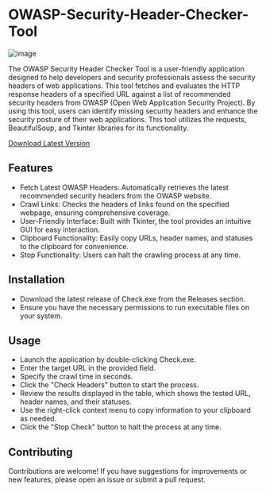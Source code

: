 # OWASP-Security-Header-Checker-Tool
![image](https://github.com/user-attachments/assets/4f3b5b19-798a-4b7d-b9c5-f64c41de0252)

The OWASP Security Header Checker Tool is a user-friendly application designed to help developers and security professionals assess the security headers of web applications. This tool fetches and evaluates the HTTP response headers of a specified URL against a list of recommended security headers from OWASP (Open Web Application Security Project). By using this tool, users can identify missing security headers and enhance the security posture of their web applications. This tool utilizes the requests, BeautifulSoup, and Tkinter libraries for its functionality.  

[Download Latest Version](https://github.com/javelinsoft/OWASP-Security-Header-Checker-Tool/releases/download/v1.0.0/Check.exe)

## Features

* Fetch Latest OWASP Headers: Automatically retrieves the latest recommended security headers from the OWASP website.  
* Crawl Links: Checks the headers of links found on the specified webpage, ensuring comprehensive coverage.  
* User-Friendly Interface: Built with Tkinter, the tool provides an intuitive GUI for easy interaction.  
* Clipboard Functionality: Easily copy URLs, header names, and statuses to the clipboard for convenience.  
* Stop Functionality: Users can halt the crawling process at any time.  

## Installation

* Download the latest release of Check.exe from the Releases section.  
* Ensure you have the necessary permissions to run executable files on your system.

## Usage

* Launch the application by double-clicking Check.exe.  
* Enter the target URL in the provided field.  
* Specify the crawl time in seconds.  
* Click the "Check Headers" button to start the process.  
* Review the results displayed in the table, which shows the tested URL, header names, and their statuses.  
* Use the right-click context menu to copy information to your clipboard as needed.  
* Click the "Stop Check" button to halt the process at any time.  

## Contributing

Contributions are welcome! If you have suggestions for improvements or new features, please open an issue or submit a pull request.

